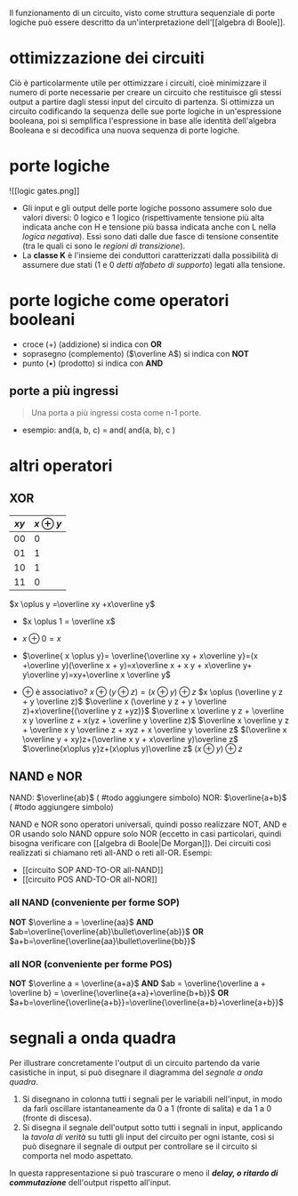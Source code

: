 Il funzionamento di un circuito, visto come struttura sequenziale di porte logiche può essere descritto da un'interpretazione dell'[[algebra di Boole]].
# ottimizzazione dei circuiti
Ciò è particolarmente utile per ottimizzare i circuiti, cioè minimizzare il numero di porte necessarie per creare un circuito che restituisce gli stessi output a partire dagli stessi input del circuito di partenza.
Si ottimizza un circuito codificando la sequenza delle sue porte logiche in un'espressione booleana, poi si semplifica l'espressione in base alle identità dell'algebra Booleana e si decodifica una nuova sequenza di porte logiche.
# porte logiche
![[logic gates.png]]
- Gli input e gli output delle porte logiche possono assumere solo due valori diversi: 0 logico e 1 logico (rispettivamente tensione più alta indicata anche con H e tensione più bassa indicata anche con L nella *logica negativa*). Essi sono dati dalle due fasce di tensione consentite (tra le quali ci sono le *regioni di transizione*).
- La **classe K** è l'insieme dei conduttori caratterizzati dalla possibilità di assumere due stati (1 e 0  *detti alfabeto di supporto*) legati alla tensione.
# porte logiche come operatori booleani
- croce ($+$) (addizione) si indica con **OR**
- soprasegno (complemento) ($\overline A$) si indica con **NOT**
- punto ($\bullet$) (prodotto) si indica con **AND**
## porte a più ingressi
>Una porta a più ingressi costa come n-1 porte.
- esempio: and(a, b, c) = and( and(a, b), c )

# altri operatori
## XOR

| $xy$ | $x\oplus y$ |
| ---- | ----------- |
| 00   | 0           |
| 01   | 1           |
| 10   | 1           |
| 11   | 0           |
$x \oplus y =\overline xy +x\overline y$
- $x \oplus 1 = \overline x$
- $x \oplus 0 = x$

- $\overline{ x \oplus y}= \overline{\overline xy + x\overline y}=(x +\overline y)(\overline x + y)=x\overline x + x y + x\overline y+ y\overline y)=xy+\overline x \overline y$

- $\oplus$ è associativo?
	$x\oplus (y\oplus z) = (x \oplus y)\oplus z$
	$x \oplus (\overline y z + y \overline z)$
	$\overline x (\overline y z + y \overline z)+x\overline{(\overline y z +yz)}$
	$\overline x \overline y z + \overline x y \overline z + x(yz + \overline y \overline z)$
	$\overline x \overline y z + \overline x y \overline z + xyz + x \overline y \overline z$
	$(\overline x \overline y + xy)z+(\overline x y + x\overline y)\overline z$
	$\overline{x\oplus y}z+(x\oplus y)\overline z$
	$(x\oplus y)\oplus z$

## NAND e NOR
NAND: $\overline{ab}$ ( #todo aggiungere simbolo)
NOR: $\overline{a+b}$ ( #todo aggiungere simbolo)

NAND e NOR sono operatori universali, quindi posso realizzare NOT, AND e OR usando solo NAND oppure solo NOR (eccetto in casi particolari, quindi bisogna verificare con [[algebra di Boole|De Morgan]]). Dei circuiti così realizzati si chiamano reti all-AND o reti all-OR.
Esempi:
- [[circuito SOP AND-TO-OR all-NAND]]
- [[circuito POS AND-TO-OR all-NOR]]
### all NAND (conveniente per forme SOP)
**NOT** $\overline a = \overline{aa}$
**AND** $ab=\overline{\overline{ab}\bullet\overline{ab}}$
**OR** $a+b=\overline{\overline{aa}\bullet\overline{bb}}$
### all NOR (conveniente per forme POS)
**NOT** $\overline a = \overline{a+a}$
**AND** $ab = \overline{\overline a + \overline b} = \overline{\overline{a+a}+\overline{b+b}}$
**OR** $a+b=\overline{\overline{a+b}}=\overline{\overline{a+b}+\overline{a+b}}$
# segnali a onda quadra
Per illustrare concretamente l'output di un circuito partendo da varie casistiche in input, si può disegnare il diagramma del *segnale a onda quadra*.
1. Si disegnano in colonna tutti i segnali per le variabili nell'input, in modo da farli oscillare istantaneamente da 0 a 1 (fronte di salita) e da 1 a 0 (fronte di discesa).
2. Si disegna il segnale dell'output sotto tutti i segnali in input, applicando la *tavola di verità* su tutti gli input del circuito per ogni istante, così si può disegnare il segnale di output per controllare se il circuito si comporta nel modo aspettato.

In questa rappresentazione si può trascurare o meno il ***delay, o ritardo di commutazione*** dell'output rispetto all'input.
